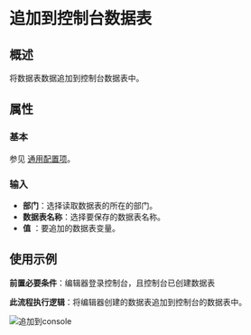 # 追加到控制台数据表


## 概述

将数据表数据追加到控制台数据表中。

## 属性

### 基本

参见 [通用配置项](../../Appendix/CommonConfigurationItems.md)。

### 输入

- **部门**：选择读取数据表的所在的部门。
- **数据表名称**：选择要保存的数据表名称。
- **值** ：要追加的数据表变量。


## 使用示例

**前置必要条件**：编辑器登录控制台，且控制台已创建数据表

**此流程执行逻辑**：将编辑器创建的数据表追加到控制台的数据表中。

![追加到console](https://docimages.blob.core.chinacloudapi.cn/images/DX/DevGuide/dtapproveconsole001.png)

